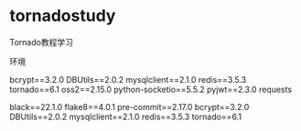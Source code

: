 # tornadostudy
Tornado教程学习

环境

bcrypt==3.2.0
DBUtils==2.0.2
mysqlclient==2.1.0
redis==3.5.3
tornado==6.1
oss2==2.15.0
python-socketio==5.5.2
pyjwt==2.3.0
requests

black==22.1.0
flake8==4.0.1
pre-commit==2.17.0
bcrypt==3.2.0
DBUtils==2.0.2
mysqlclient==2.1.0
redis==3.5.3
tornado==6.1
